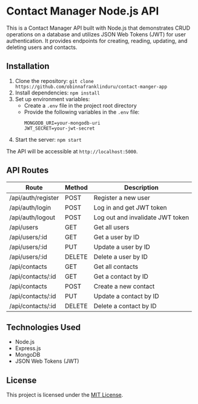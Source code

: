 # Contact Manager Node.js API

This is a Contact Manager API built with Node.js that demonstrates CRUD operations on a database and utilizes JSON Web Tokens (JWT) for user authentication. It provides endpoints for creating, reading, updating, and deleting users and contacts.

## Installation

1. Clone the repository: `git clone https://github.com/obinnafranklinduru/contact-manger-app`
2. Install dependencies: `npm install`
3. Set up environment variables:
   - Create a `.env` file in the project root directory
   - Provide the following variables in the `.env` file:
     ```
     MONGODB_URI=your-mongodb-uri
     JWT_SECRET=your-jwt-secret
     ```
4. Start the server: `npm start`

The API will be accessible at `http://localhost:5000`.

## API Routes

| Route              | Method | Description                      |
| ------------------ | ------ | -------------------------------- |
| /api/auth/register | POST   | Register a new user              |
| /api/auth/login    | POST   | Log in and get JWT token         |
| /api/auth/logout   | POST   | Log out and invalidate JWT token |
| /api/users         | GET    | Get all users                    |
| /api/users/:id     | GET    | Get a user by ID                 |
| /api/users/:id     | PUT    | Update a user by ID              |
| /api/users/:id     | DELETE | Delete a user by ID              |
| /api/contacts      | GET    | Get all contacts                 |
| /api/contacts/:id  | GET    | Get a contact by ID              |
| /api/contacts      | POST   | Create a new contact             |
| /api/contacts/:id  | PUT    | Update a contact by ID           |
| /api/contacts/:id  | DELETE | Delete a contact by ID           |

## Technologies Used

- Node.js
- Express.js
- MongoDB
- JSON Web Tokens (JWT)

## License

This project is licensed under the [MIT License](https://opensource.org/license/mit/).
